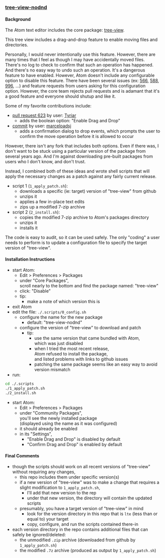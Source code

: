 ### [tree-view-nodnd](https://github.com/warren-bank/atom-tree-view-nodnd)

#### Background

The Atom text editor includes the core package: [tree-view](https://github.com/atom/tree-view).

This tree view includes a drag-and-drop feature to enable moving files and directories.

Personally, I would never intentionally use this feature. However, there are many times that I feel as though I may have accidentally moved files. There's no log to check to confirm that such an operation has happened. And there's no easy way to undo such an operation. It's a dangerous feature to have enabled. However, Atom doesn't include any configurable option to disable this feature. There have been several issues (ex: [566](https://github.com/atom/tree-view/issues/566), [588](https://github.com/atom/tree-view/issues/588), [996](https://github.com/atom/tree-view/issues/996), ...) and feature requests from users asking for this configuration option. However, the core team rejects pull requests and is adamant that it's a good feature and everyone should shutup and like it.

Some of my favorite contributions include:
* [pull request 623](https://github.com/atom/tree-view/pull/623) by user: [Tyriar](https://github.com/Tyriar)
  * adds the boolean option: "Enable Drag and Drop"
* [commit](https://github.com/Liberton/tree-view/commit/e61b66ab68dca69009b4ed1875f2d50f08024b38) by user: [marceloadsj](https://github.com/marceloadsj)
  * adds a confirmation dialog to drop events, which prompts the user to confirm the move operation before it is allowed to occur

However, there isn't any fork that includes both options. Even if there was, I don't want to be stuck using a particular version of the package from several years ago. And I'm against downloading pre-built packages from users who I don't know, and don't trust.

Instead, I combined both of these ideas and wrote shell scripts that will apply the necessary changes as a patch against any fairly current release.

* script 1 (`1_apply_patch.sh`):
  * downloads a specific (ie: target) version of "tree-view" from github
  * unzips it
  * applies a few in-place text edits
  * zips up a modified 7-zip archive
* script 2 (`2_install.sh`):
  * copies the modified 7-zip archive to Atom's packages directory
  * unzips it
  * installs it

The code is easy to audit, so it can be used safely. The only "coding" a user needs to perform is to update a configuration file to specify the target version of "tree-view".

#### Installation Instructions

* start Atom:
  * Edit > Preferences > Packages
  * under "Core Packages",<br>
    scroll nearly to the bottom and find the package named: "tree-view"
  * click: "Disable"
  * tip:
    * make a note of which version this is
* exit Atom
* edit the file: `./.scripts/0_config.sh`
  * configure the name for the new package
    * default: "tree-view-nodnd"
  * configure the version of "tree-view" to download and patch
    * tip:
      * use the same version that came bundled with Atom,<br>
        which was just disabled
      * when I tried the most recent release,<br>
        Atom refused to install the package,<br>
        and listed problems with links to github issues
      * patching the same package seems like an easy way to avoid version mismatch
* run:

```bash
cd ./.scripts
./1_apply_patch.sh
./2_install.sh
```

* start Atom:
  * Edit > Preferences > Packages
  * under "Community Packages",<br>
    you'll see the newly installed package<br>
    (displayed using the name as it was configured)
  * it should already be enabled
  * in its "Settings",
    * "Enable Drag and Drop" is disabled by default
    * "Confirm Drag and Drop" is enabled by default

#### Final Comments

* though the scripts should work on all recent versions of "tree-view" without requiring any changes,
  * this repo includes them under specific version(s)
  * if a new version of "tree-view" was to make a change that requires a slight modification to `1_apply_patch.sh`,
    * I'll add that new version to the rep
    * under that new version, the directory will contain the updated scripts
  * presumably, you have a target version of "tree-view" in mind
    * look for the version directory in this repo that is `lte` (less than or equal to) your target
    * copy, configure, and run the scripts contained there-in
* each version directory in the repo contains additional files that can safely be ignored/deleted:
  * the unmodified `.zip` archive (downloaded from github by `1_apply_patch.sh`)
  * the modified `.7z` archive (produced as output by `1_apply_patch.sh`)
